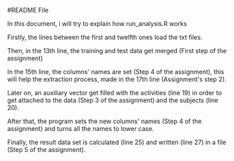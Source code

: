 #README File

In this document, i will try to explain how run_analysis.R works

Firstly, the lines between the first and twelfth ones load the txt files.

Then, in the 13th line, the training and test data get merged (First step of the assignment)

In the 15th line, the columns' names are set (Step 4 of the assignment), this will help the extraction process, made in the 17th line (Assignment's step 2). 

Later on, an auxiliary vector get filled with the activities (line 19) in order to get attached to the data (Step 3 of the assignment) and the subjects (line 20).

After that, the program sets the new columns' names (Step 4 of the assignment) and turns all the names to lower case.

Finally, the result data set is calculated (line 25) and written (line 27) in a file (Step 5 of the assignment).